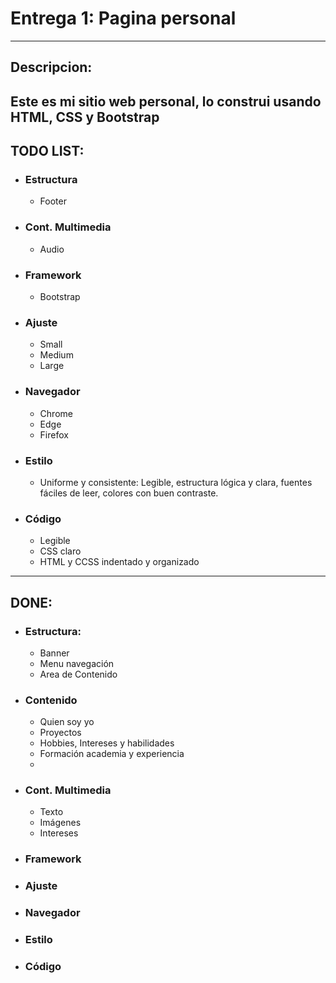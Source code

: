 # Entrega 1: Pagina personal
---
## Descripcion:
Este es mi sitio web personal, lo construi usando HTML, CSS y Bootstrap
---
## TODO LIST:
- ### Estructura
  - Footer
- ### Cont. Multimedia
  - Audio
  
- ### Framework
  - Bootstrap

- ### Ajuste
  - Small
  - Medium
  - Large

- ### Navegador
  - Chrome
  - Edge
  - Firefox

- ### Estilo
  - Uniforme y consistente: Legible, estructura lógica y clara, fuentes fáciles de leer, colores con buen contraste.

- ### Código
    - Legible
    - CSS claro
    - HTML y CCSS indentado y organizado

---

## DONE:
- ### Estructura:
  - Banner
  - Menu navegación
  - Area de Contenido
- ### Contenido
  - Quien soy yo
  - Proyectos
  - Hobbies, Intereses y habilidades
  - Formación academia y experiencia
  - 
- ### Cont. Multimedia
  - Texto
  - Imágenes
  - Intereses

- ### Framework
- ### Ajuste
- ### Navegador
- ### Estilo
- ### Código